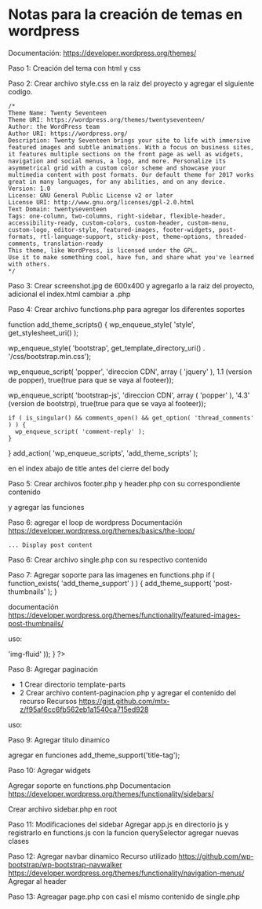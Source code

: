 # Notas para la creación de temas en wordpress

Documentación:
https://developer.wordpress.org/themes/

Paso 1:
Creación del tema con html y css

Paso 2:
Crear archivo style.css en la raiz del proyecto y agregar el siguiente codigo.

```
/*
Theme Name: Twenty Seventeen
Theme URI: https://wordpress.org/themes/twentyseventeen/
Author: the WordPress team
Author URI: https://wordpress.org/
Description: Twenty Seventeen brings your site to life with immersive featured images and subtle animations. With a focus on business sites, it features multiple sections on the front page as well as widgets, navigation and social menus, a logo, and more. Personalize its asymmetrical grid with a custom color scheme and showcase your multimedia content with post formats. Our default theme for 2017 works great in many languages, for any abilities, and on any device.
Version: 1.0
License: GNU General Public License v2 or later
License URI: http://www.gnu.org/licenses/gpl-2.0.html
Text Domain: twentyseventeen
Tags: one-column, two-columns, right-sidebar, flexible-header, accessibility-ready, custom-colors, custom-header, custom-menu, custom-logo, editor-style, featured-images, footer-widgets, post-formats, rtl-language-support, sticky-post, theme-options, threaded-comments, translation-ready
This theme, like WordPress, is licensed under the GPL.
Use it to make something cool, have fun, and share what you've learned with others.
*/
```

Paso 3:
Crear screenshot.jpg de 600x400 y agregarlo a la raiz del proyecto, adicional el index.html cambiar a .php

Paso 4:
Crear archivo functions.php para agregar los diferentes soportes 

function add_theme_scripts() {
  wp_enqueue_style( 'style', get_stylesheet_uri() );
 
  wp_enqueue_style( 'bootstrap', get_template_directory_uri() . '/css/bootstrap.min.css');
 
  wp_enqueue_script( 'popper', 'direccion CDN', array ( 'jquery' ), 1.1 (version de popper), true(true para que se vaya al footeer));

  wp_enqueue_script( 'bootstrap-js', 'direccion CDN', array ( 'popper' ), '4.3' (version de bootstrp), true(true para que se vaya al footeer));
 
    if ( is_singular() && comments_open() && get_option( 'thread_comments' ) ) {
      wp_enqueue_script( 'comment-reply' );
    }
}
add_action( 'wp_enqueue_scripts', 'add_theme_scripts' );

<?php wp_head(); ?> en el index abajo de title
<?php wp_footer(); ?> antes del cierre del body

Paso 5:
Crear archivos footer.php y header.php con su correspondiente contenido

y agregar las funciones

<?php get_header(); ?>
<?php get_footer(); ?> 

Paso 6:
agregar el loop de wordpress
Documentación
https://developer.wordpress.org/themes/basics/the-loop/

<?php if ( have_posts() ) : while ( have_posts() ) : the_post(); ?>
    ... Display post content
<?php endwhile; endif; ?>

<?php the_time(F j, Y); ?>

Paso 6:
Crear archivo single.php con su respectivo contenido

Paso 7:
Agregar soporte para las imagenes en functions.php
if ( function_exists( 'add_theme_support' ) ) {
        add_theme_support( 'post-thumbnails' );
     }

documentación
https://developer.wordpress.org/themes/functionality/featured-images-post-thumbnails/

uso:
<?php
if ( has_post_thumbnail() ) {
the_post_thumbnail('post-thumbnails', array(
'class' => 'img-fluid'
));
}
?>

Paso 8:
Agregar paginación
- 1 Crear directorio template-parts
- 2 Crear archivo content-paginacion.php y agregar el contenido del recurso
Recursos
https://gist.github.com/mtx-z/f95af6cc6fb562eb1a1540ca715ed928

uso:
<?php get_template_part('template-parts/content', 'paginacion'); ?>

Paso 9:
Agregar titulo dinamico

<?php 
            if ( is_home () ){
                echo get_bloginfo('name');
            } else if ( is_single() ){
                echo the_title();
            } else {
                echo get_bloginfo('name');
            }
        ?>

agregar en funciones add_theme_support('title-tag');

Paso 10:
Agregar widgets

Agregar soporte en functions.php
Documentacion
https://developer.wordpress.org/themes/functionality/sidebars/

Crear archivo sidebar.php en root

Paso 11: 
Modificaciones del sidebar
Agregar app.js en directorio js y registrarlo en functions.js
con la funcion querySelector agregar nuevas clases

Paso 12:
Agregar navbar dinamico
Recurso utilizado
https://github.com/wp-bootstrap/wp-bootstrap-navwalker
https://developer.wordpress.org/themes/functionality/navigation-menus/
Agregar al header

Paso 13:
Agreagar page.php con casi el mismo contenido de single.php 
